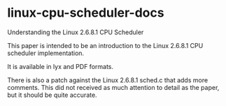 # linux-cpu-scheduler-docs
Understanding the Linux 2.6.8.1 CPU Scheduler

This paper is intended to be an introduction to the Linux 2.6.8.1 CPU scheduler implementation.

It is available in lyx and PDF formats.

There is also a patch against the Linux 2.6.8.1 sched.c that adds more comments. This did not received as much attention to detail as the paper, but it should be quite accurate.
